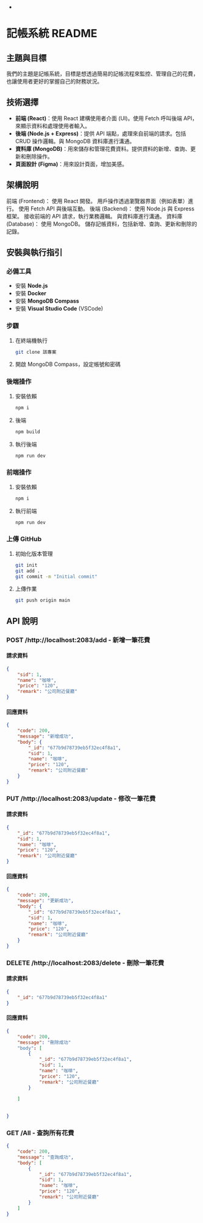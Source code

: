 -
# 記帳系統 README

## 主題與目標
我們的主題是記帳系統，目標是想透過簡易的記帳流程來監控、管理自己的花費，也讓使用者更好的掌握自己的財務狀況。

## 技術選擇
- **前端 (React)**：使用 React 建構使用者介面 (UI)。使用 Fetch 呼叫後端 API，來顯示資料和處理使用者輸入。
- **後端 (Node.js + Express)**：提供 API 端點，處理來自前端的請求。包括 CRUD 操作邏輯。與 MongoDB 資料庫進行溝通。
- **資料庫 (MongoDB)**：用來儲存和管理花費資料。提供資料的新增、查詢、更新和刪除操作。
- **頁面設計 (Figma)**：用來設計頁面，增加美感。

## 架構說明
前端 (Frontend)：
使用 React 開發。
用戶操作透過瀏覽器界面（例如表單）進行。
使用 Fetch API 與後端互動。
後端 (Backend)：
使用 Node.js 與 Express 框架。
接收前端的 API 請求，執行業務邏輯。
與資料庫進行溝通。
資料庫 (Database)：
使用 MongoDB。
儲存記帳資料，包括新增、查詢、更新和刪除的記錄。

## 安裝與執行指引

### 必備工具
- 安裝 **Node.js**
- 安裝 **Docker**
- 安裝 **MongoDB Compass**
- 安裝 **Visual Studio Code** (VSCode)

### 步驟
1. 在終端機執行
   ```bash
   git clone 該專案
   ```
2. 開啟 MongoDB Compass，設定帳號和密碼

### 後端操作
1. 安裝依賴
   ```bash
   npm i
   ```
2. 後端
   ```bash
   npm build
   ```
3. 執行後端
   ```bash
   npm run dev
   ```

### 前端操作
1. 安裝依賴
   ```bash
   npm i
   ```
2. 執行前端
   ```bash
   npm run dev
   ```

### 上傳 GitHub
1. 初始化版本管理
   ```bash
   git init
   git add .
   git commit -m "Initial commit"
   ```
2. 上傳作業
   ```bash
   git push origin main
   ```

## API 說明

### POST /http://localhost:2083/add - 新增一筆花費
#### 請求資料
```json
{
    "sid": 1,
    "name": "咖啡",
    "price": "120",
    "remark": "公司附近餐廳"
}
```
#### 回應資料
```json
{
    "code": 200,
    "message": "新增成功",
    "body": {
        "_id": "677b9d78739eb5f32ec4f8a1",
        "sid": 1,
        "name": "咖啡",
        "price": "120",
        "remark": "公司附近餐廳"
    }
}
```

### PUT /http://localhost:2083/update - 修改一筆花費
#### 請求資料
```json
{
    "_id": "677b9d78739eb5f32ec4f8a1",
    "sid": 1,
    "name": "咖啡",
    "price": "120",
    "remark": "公司附近餐廳"
}
```
#### 回應資料
```json
{
    "code": 200,
    "message": "更新成功",
    "body": {
        "_id": "677b9d78739eb5f32ec4f8a1",
        "sid": 1,
        "name": "咖啡",
        "price": "120",
        "remark": "公司附近餐廳"
    }
}
```

### DELETE /http://localhost:2083/delete - 刪除一筆花費
#### 請求資料
```json
{
    "_id": "677b9d78739eb5f32ec4f8a1"
}
```
#### 回應資料
```json
{
    "code": 200,
    "message": "刪除成功"
    "body": [
        {
            "_id": "677b9d78739eb5f32ec4f8a1",
            "sid": 1,
            "name": "咖啡",
            "price": "120",
            "remark": "公司附近餐廳"
        }
    
    ]
        
    
}
```

### GET /All - 查詢所有花費
```json
{
    "code": 200,
    "message": "查詢成功",
    "body": [
        {
            "_id": "677b9d78739eb5f32ec4f8a1",
            "sid": 1,
            "name": "咖啡",
            "price": "120",
            "remark": "公司附近餐廳"
        }
    ]
}
```
